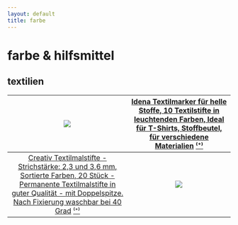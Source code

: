 ```yaml
---
layout: default
title: farbe
---
```


# farbe & hilfsmittel

## textilien

| <a href="https://www.amazon.de/Idena-60035-Textilmarker-helle-Stoffe/dp/B01GMX9GCQ/ref=as_li_ss_il?__mk_de_DE=%C3%85M%C3%85%C5%BD%C3%95%C3%91&crid=N252UL6M5F06&dchild=1&keywords=textilstifte&qid=1590156166&sprefix=texti,aps,178&sr=8-5&linkCode=li3&tag=selberausmale-21&linkId=21888665a5641127a5a2c660607bb95f&language=de_DE" target="_blank"><img border="0" src="//ws-eu.amazon-adsystem.com/widgets/q?_encoding=UTF8&ASIN=B01GMX9GCQ&Format=_SL250_&ID=AsinImage&MarketPlace=DE&ServiceVersion=20070822&WS=1&tag=selberausmale-21&language=de_DE" ></a><img src="https://ir-de.amazon-adsystem.com/e/ir?t=selberausmale-21&language=de_DE&l=li3&o=3&a=B01GMX9GCQ" width="1" height="1" border="0" alt="" style="border:none !important; margin:0px !important;" /> | [Idena Textilmarker für helle Stoffe, 10 Textilstifte in leuchtenden Farben, Ideal für T-Shirts, Stoffbeutel, für verschiedene Materialien](https://amzn.to/2LU6dvC)  [⁽⁺⁾](about.md) |
|:-----:|:-----:|
| [Creativ Textilmalstifte - Strichstärke: 2,3 und 3,6 mm, Sortierte Farben, 20 Stück - Permanente Textilmalstifte in guter Qualität - mit Doppelspitze. Nach Fixierung waschbar bei 40 Grad](https://amzn.to/2zWKQr9) [⁽⁺⁾](about.md) | <a href="https://www.amazon.de/Creativ-Textilmalstifte-Strichst%C3%A4rke-Sortierte-Farben/dp/B00FAWORFC/ref=as_li_ss_il?__mk_de_DE=%C3%85M%C3%85%C5%BD%C3%95%C3%91&crid=2IZ0OSBBDOBFT&dchild=1&keywords=textilstifte+waschmaschinenfest&qid=1590150798&sprefix=textilst,aps,177&sr=8-6&th=1&linkCode=li3&tag=selberausmale-21&linkId=48dab9e140e58c867308540c8115e262&language=de_DE" target="_blank"><img border="0" src="//ws-eu.amazon-adsystem.com/widgets/q?_encoding=UTF8&ASIN=B00FAWORFC&Format=_SL250_&ID=AsinImage&MarketPlace=DE&ServiceVersion=20070822&WS=1&tag=selberausmale-21&language=de_DE" ></a><img src="https://ir-de.amazon-adsystem.com/e/ir?t=selberausmale-21&language=de_DE&l=li3&o=3&a=B00FAWORFC" width="1" height="1" border="0" alt="" style="border:none !important; margin:0px !important;" /> |

